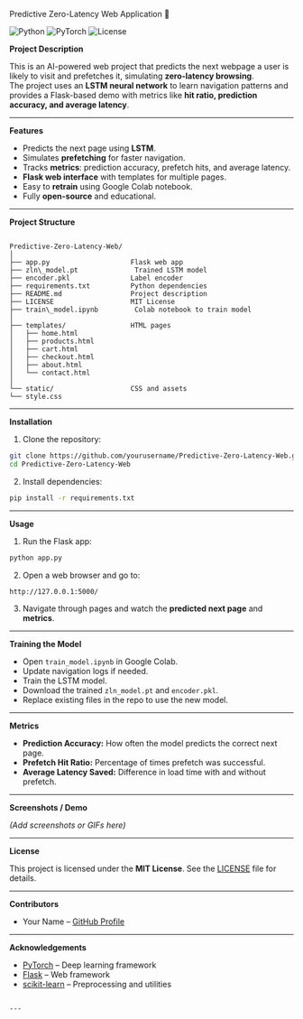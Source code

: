  Predictive Zero-Latency Web Application 🚀

![Python](https://img.shields.io/badge/Python-3.10-blue)
![PyTorch](https://img.shields.io/badge/PyTorch-2.1-red)
![License](https://img.shields.io/badge/License-MIT-green)

 **Project Description**

This is an AI-powered web project that predicts the next webpage a user is likely to visit and prefetches it, simulating **zero-latency browsing**.  
The project uses an **LSTM neural network** to learn navigation patterns and provides a Flask-based demo with metrics like **hit ratio, prediction accuracy, and average latency**.

---

 **Features**

- Predicts the next page using **LSTM**.
- Simulates **prefetching** for faster navigation.
- Tracks **metrics**: prediction accuracy, prefetch hits, and average latency.
- **Flask web interface** with templates for multiple pages.
- Easy to **retrain** using Google Colab notebook.
- Fully **open-source** and educational.

---

 **Project Structure**

```

Predictive-Zero-Latency-Web/
│
├── app.py                    Flask web app
├── zln\_model.pt              Trained LSTM model
├── encoder.pkl               Label encoder
├── requirements.txt          Python dependencies
├── README.md                 Project description
├── LICENSE                   MIT License
├── train\_model.ipynb         Colab notebook to train model
│
├── templates/                HTML pages
│   ├── home.html
│   ├── products.html
│   ├── cart.html
│   ├── checkout.html
│   ├── about.html
│   └── contact.html
│
└── static/                   CSS and assets
└── style.css

````

---

 **Installation**

1. Clone the repository:

```bash
git clone https://github.com/yourusername/Predictive-Zero-Latency-Web.git
cd Predictive-Zero-Latency-Web
````

2. Install dependencies:

```bash
pip install -r requirements.txt
```

---

 **Usage**

1. Run the Flask app:

```bash
python app.py
```

2. Open a web browser and go to:

```
http://127.0.0.1:5000/
```

3. Navigate through pages and watch the **predicted next page** and **metrics**.

---

 **Training the Model**

* Open `train_model.ipynb` in Google Colab.
* Update navigation logs if needed.
* Train the LSTM model.
* Download the trained `zln_model.pt` and `encoder.pkl`.
* Replace existing files in the repo to use the new model.

---

 **Metrics**

* **Prediction Accuracy:** How often the model predicts the correct next page.
* **Prefetch Hit Ratio:** Percentage of times prefetch was successful.
* **Average Latency Saved:** Difference in load time with and without prefetch.

---

 **Screenshots / Demo**

*(Add screenshots or GIFs here)*

---

 **License**

This project is licensed under the **MIT License**. See the [LICENSE](LICENSE) file for details.

---

 **Contributors**

* Your Name – [GitHub Profile](https://github.com/yourusername)

---

 **Acknowledgements**

* [PyTorch](https://pytorch.org/) – Deep learning framework
* [Flask](https://flask.palletsprojects.com/) – Web framework
* [scikit-learn](https://scikit-learn.org/) – Preprocessing and utilities

```

---

